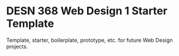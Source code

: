 # DESN 368 Web Design 1 Starter Template
Template, starter, boilerplate, prototype, etc. for future Web Design projects. 

